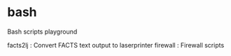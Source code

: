 bash
====

Bash scripts playground

facts2lj        : Convert FACTS text output to laserprinter
firewall        : Firewall scripts
